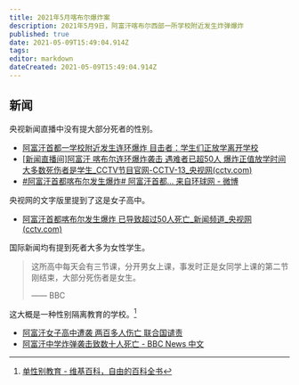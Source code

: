 ```yaml
---
title: 2021年5月喀布尔爆炸案
description: 2021年5月9日，阿富汗喀布尔西部一所学校附近发生炸弹爆炸
published: true
date: 2021-05-09T15:49:04.914Z
tags: 
editor: markdown
dateCreated: 2021-05-09T15:49:04.914Z
---
```


## 新闻

央视新闻直播中没有提大部分死者的性别。

+ [阿富汗首都一学校附近发生连环爆炸 目击者：学生们正放学离开学校](https://archive.is/t1Ecj "https://world.huanqiu.com/article/4333JxvVj9j")
+ [[新闻直播间]阿富汗 喀布尔连环爆炸袭击 遇难者已超50人 爆炸正值放学时间 大多数死伤者是学生_CCTV节目官网-CCTV-13_央视网(cctv.com)](https://web.archive.org/web/20210509153726/https://tv.cctv.com/2021/05/09/VIDECbi8eaopFAkAcTRB6e2l210509.shtml)
+ [\#阿富汗首都喀布尔发生爆炸# 阿富汗首都... 来自环球网 - 微博](https://archive.is/jRZGD "https://weibo.com/1686546714/KeyOX4KvJ")

央视网的文字版里提到了这是女子高中。

+ [阿富汗首都喀布尔发生爆炸 已导致超过50人死亡_新闻频道_央视网(cctv.com)](https://web.archive.org/web/20210509151911/https://news.cctv.com/2021/05/09/ARTIS0HXfy37k4UPlQmiL1A7210509.shtml)

国际新闻均有提到死者大多为女性学生。

> 这所高中每天会有三节课，分开男女上课，事发时正是女同学上课的第二节刚结束，大部分死伤者是女生。
>
> —— BBC

这大概是一种性别隔离教育的学校。[^Single-sex_education]

[^Single-sex_education]: [单性别教育 - 维基百科，自由的百科全书](https://zh.wikipedia.org/zh-hans/單性別教育)

+ [阿富汗女子高中遭袭 两百多人伤亡 联合国谴责](https://web.archive.org/web/20210509152325/https://www.rfi.fr/cn/亚洲/20210509-阿富汗女子高中遭袭-两百多人伤亡-联合国谴责)
+ [阿富汗中学炸弹袭击致数十人死亡 - BBC News 中文](https://web.archive.org/web/20210509152241/https://www.bbc.com/zhongwen/simp/world-57045127)
